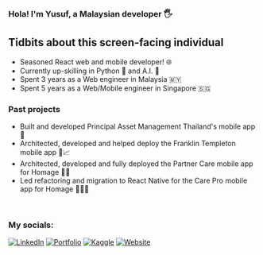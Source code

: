 ### Hola! I'm Yusuf, a Malaysian developer 🖐 

## Tidbits about this screen-facing individual

- Seasoned React web and mobile developer! 🌐 
- Currently up-skilling in Python 🐍 and A.I. 🧠
- Spent 3 years as a Web engineer in Malaysia 🇲🇾
- Spent 5 years as a Web/Mobile engineer in Singapore 🇸🇬

### Past projects
- Built and developed Principal Asset Management Thailand's mobile app 📱
- Architected, developed and helped deploy the Franklin Templeton mobile app 📱📈
- Architected, developed and fully deployed the Partner Care mobile app for Homage 📱🏥
- Led refactoring and migration to React Native for the Care Pro mobile app for Homage 📱🧑‍⚕️

<br />

### My socials:

[![LinkedIn](https://img.shields.io/badge/Linkedin-0077B5)][linkedin]
[![Portfolio](https://img.shields.io/badge/Portfolio-85d996)][portfolio]
[![Kaggle](https://img.shields.io/badge/Kaggle-20BEFF)][kaggle]
[![Website](https://img.shields.io/badge/Website-7f7f7f)][website]


[linkedin]: https://www.linkedin.com/in/yusuf-ismail-bin-shukor/
[website]: https://techpromad.wordpress.com/
[portfolio]: https://sabun123.github.io/yusuf-website/
[kaggle]: https://www.kaggle.com/yusufismailshukor
